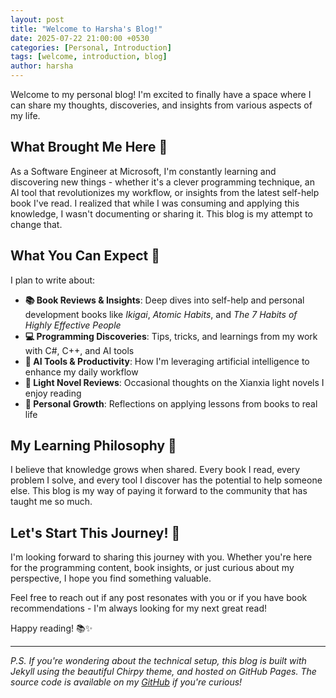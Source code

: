 ```yaml
---
layout: post
title: "Welcome to Harsha's Blog!"
date: 2025-07-22 21:00:00 +0530
categories: [Personal, Introduction]
tags: [welcome, introduction, blog]
author: harsha
---
```


Welcome to my personal blog! I'm excited to finally have a space where I can share my thoughts, discoveries, and insights from various aspects of my life.

## What Brought Me Here 🚀

As a Software Engineer at Microsoft, I'm constantly learning and discovering new things - whether it's a clever programming technique, an AI tool that revolutionizes my workflow, or insights from the latest self-help book I've read. I realized that while I was consuming and applying this knowledge, I wasn't documenting or sharing it. This blog is my attempt to change that.

## What You Can Expect 📝

I plan to write about:

- **📚 Book Reviews & Insights**: Deep dives into self-help and personal development books like *Ikigai*, *Atomic Habits*, and *The 7 Habits of Highly Effective People*
- **💻 Programming Discoveries**: Tips, tricks, and learnings from my work with C#, C++, and AI tools
- **🤖 AI Tools & Productivity**: How I'm leveraging artificial intelligence to enhance my daily workflow
- **📖 Light Novel Reviews**: Occasional thoughts on the Xianxia light novels I enjoy reading
- **🎯 Personal Growth**: Reflections on applying lessons from books to real life

## My Learning Philosophy 🎯

I believe that knowledge grows when shared. Every book I read, every problem I solve, and every tool I discover has the potential to help someone else. This blog is my way of paying it forward to the community that has taught me so much.

## Let's Start This Journey! 🌟

I'm looking forward to sharing this journey with you. Whether you're here for the programming content, book insights, or just curious about my perspective, I hope you find something valuable.

Feel free to reach out if any post resonates with you or if you have book recommendations - I'm always looking for my next great read!

Happy reading! 📚✨

---

*P.S. If you're wondering about the technical setup, this blog is built with Jekyll using the beautiful Chirpy theme, and hosted on GitHub Pages. The source code is available on my [GitHub](https://github.com/SaiHarshaK/saiharshak.github.io) if you're curious!*
